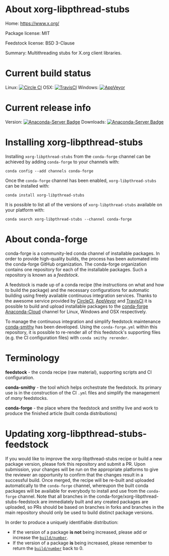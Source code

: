 About xorg-libpthread-stubs
===========================

Home: https://www.x.org/

Package license: MIT

Feedstock license: BSD 3-Clause

Summary: Multithreading stubs for X.org client libraries.



Current build status
====================

Linux: [![Circle CI](https://circleci.com/gh/conda-forge/xorg-libpthread-stubs-feedstock.svg?style=shield)](https://circleci.com/gh/conda-forge/xorg-libpthread-stubs-feedstock)
OSX: [![TravisCI](https://travis-ci.org/conda-forge/xorg-libpthread-stubs-feedstock.svg?branch=master)](https://travis-ci.org/conda-forge/xorg-libpthread-stubs-feedstock)
Windows: [![AppVeyor](https://ci.appveyor.com/api/projects/status/github/conda-forge/xorg-libpthread-stubs-feedstock?svg=True)](https://ci.appveyor.com/project/conda-forge/xorg-libpthread-stubs-feedstock/branch/master)

Current release info
====================
Version: [![Anaconda-Server Badge](https://anaconda.org/conda-forge/xorg-libpthread-stubs/badges/version.svg)](https://anaconda.org/conda-forge/xorg-libpthread-stubs)
Downloads: [![Anaconda-Server Badge](https://anaconda.org/conda-forge/xorg-libpthread-stubs/badges/downloads.svg)](https://anaconda.org/conda-forge/xorg-libpthread-stubs)

Installing xorg-libpthread-stubs
================================

Installing `xorg-libpthread-stubs` from the `conda-forge` channel can be achieved by adding `conda-forge` to your channels with:

```
conda config --add channels conda-forge
```

Once the `conda-forge` channel has been enabled, `xorg-libpthread-stubs` can be installed with:

```
conda install xorg-libpthread-stubs
```

It is possible to list all of the versions of `xorg-libpthread-stubs` available on your platform with:

```
conda search xorg-libpthread-stubs --channel conda-forge
```


About conda-forge
=================

conda-forge is a community-led conda channel of installable packages.
In order to provide high-quality builds, the process has been automated into the
conda-forge GitHub organization. The conda-forge organization contains one repository
for each of the installable packages. Such a repository is known as a *feedstock*.

A feedstock is made up of a conda recipe (the instructions on what and how to build
the package) and the necessary configurations for automatic building using freely
available continuous integration services. Thanks to the awesome service provided by
[CircleCI](https://circleci.com/), [AppVeyor](http://www.appveyor.com/)
and [TravisCI](https://travis-ci.org/) it is possible to build and upload installable
packages to the [conda-forge](https://anaconda.org/conda-forge)
[Anaconda-Cloud](http://docs.anaconda.org/) channel for Linux, Windows and OSX respectively.

To manage the continuous integration and simplify feedstock maintenance
[conda-smithy](http://github.com/conda-forge/conda-smithy) has been developed.
Using the ``conda-forge.yml`` within this repository, it is possible to re-render all of
this feedstock's supporting files (e.g. the CI configuration files) with ``conda smithy rerender``.


Terminology
===========

**feedstock** - the conda recipe (raw material), supporting scripts and CI configuration.

**conda-smithy** - the tool which helps orchestrate the feedstock.
                   Its primary use is in the construction of the CI ``.yml`` files
                   and simplify the management of *many* feedstocks.

**conda-forge** - the place where the feedstock and smithy live and work to
                  produce the finished article (built conda distributions)


Updating xorg-libpthread-stubs-feedstock
========================================

If you would like to improve the xorg-libpthread-stubs recipe or build a new
package version, please fork this repository and submit a PR. Upon submission,
your changes will be run on the appropriate platforms to give the reviewer an
opportunity to confirm that the changes result in a successful build. Once
merged, the recipe will be re-built and uploaded automatically to the
`conda-forge` channel, whereupon the built conda packages will be available for
everybody to install and use from the `conda-forge` channel.
Note that all branches in the conda-forge/xorg-libpthread-stubs-feedstock are
immediately built and any created packages are uploaded, so PRs should be based
on branches in forks and branches in the main repository should only be used to
build distinct package versions.

In order to produce a uniquely identifiable distribution:
 * If the version of a package **is not** being increased, please add or increase
   the [``build/number``](http://conda.pydata.org/docs/building/meta-yaml.html#build-number-and-string).
 * If the version of a package **is** being increased, please remember to return
   the [``build/number``](http://conda.pydata.org/docs/building/meta-yaml.html#build-number-and-string)
   back to 0.
